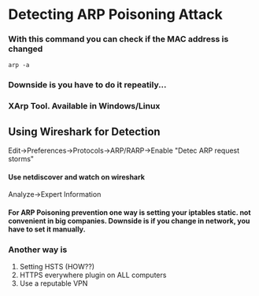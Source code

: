 ﻿# Detecting ARP Poisoning Attack
### With this command you can check if the MAC address is changed
`arp -a`
### Downside is you have to do it repeatily...
### XArp Tool. Available in Windows/Linux

## Using Wireshark for Detection
Edit->Preferences->Protocols->ARP/RARP->Enable "Detec ARP request storms"
#### Use netdiscover and watch on wireshark
Analyze->Expert Information
#### For ARP Poisoning prevention one way is setting your iptables static. not convenient in big companies. Downside is if you change in network, you have to set it manually.

### Another way is 
1. Setting HSTS (HOW??)
2. HTTPS everywhere plugin on ALL computers
3. Use a reputable VPN
###

